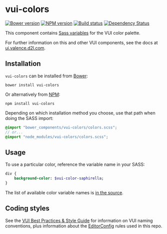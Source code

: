 # vui-colors

[![Bower version][bower-image]][bower-url]
[![NPM version][npm-image]][npm-url]
[![Build status][ci-image]][ci-url]
[![Dependency Status][dependencies-image]][dependencies-url]

This component contains [Sass variables](http://sass-lang.com/) for the VUI color palette.

For further information on this and other VUI components, see the docs at [ui.valence.d2l.com](http://ui.valence.d2l.com/).

## Installation

`vui-colors` can be installed from [Bower][bower-url]:
```shell
bower install vui-colors
```

Or alternatively from [NPM][npm-url]:
```shell
npm install vui-colors
```

Depending on which installation method you choose, use that path when doing the SASS import:

```scss
@import "bower_components/vui-colors/colors.scss";
// or...
@import "node_modules/vui-colors/colors.scss";
```

## Usage

To use a particular color, reference the variable name in your SASS:

```sass
div {
	background-color: $vui-color-saphirella;
}
```

The list of available color variable names is [in the source](/colors.scss).

## Coding styles

See the [VUI Best Practices & Style Guide](https://github.com/Brightspace/valence-ui-docs/wiki/Best-Practices-&-Style-Guide) for information on VUI naming conventions, plus information about the [EditorConfig](http://editorconfig.org) rules used in this repo.

[bower-url]: http://bower.io/search/?q=vui-colors
[bower-image]: https://img.shields.io/bower/v/vui-colors.svg
[npm-url]: https://www.npmjs.org/package/vui-colors
[npm-image]: https://img.shields.io/npm/v/vui-colors.svg
[ci-url]: https://travis-ci.org/Brightspace/valence-ui-colors
[ci-image]: https://travis-ci.org/Brightspace/valence-ui-colors.svg?branch=master
[dependencies-url]: https://david-dm.org/brightspace/valence-ui-colors
[dependencies-image]: https://img.shields.io/david/Brightspace/valence-ui-colors.svg
